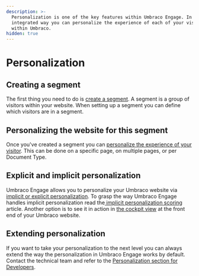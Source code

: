```yaml
---
description: >-
  Personalization is one of the key features within Umbraco Engage. In a fully
  integrated way you can personalize the experience of each of your visitors
  within Umbraco.
hidden: true
---
```


# Personalization

## Creating a segment

The first thing you need to do is [create a segment](creating-a-segment.md). A segment is a group of visitors within your website. When setting up a segment you can define which visitors are in a segment.

## Personalizing the website for this segment

Once you've created a segment you can [personalize the experience of your visitor](setting-up-personalization.md). This can be done on a specific page, on multiple pages, or per Document Type.

## Explicit and implicit personalization

Umbraco Engage allows you to personalize your Umbraco website via [implicit or explicit personalization](implicit-and-explicit-personalization/). To grasp the way Umbraco Engage handles implicit personalization read the[ implicit personalization scoring](implicit-and-explicit-personalization/implicit-personalization-scoring-explained.md) article. Another option is to see it in action in [the cockpit view](cockpit-insights.md) at the front end of your Umbraco website.

## Extending personalization

If you want to take your personalization to the next level you can always extend the way the personalization in Umbraco Engage works by default. Contact the technical team and refer to the [Personalization section for Developers](../../developers/personalization/).
